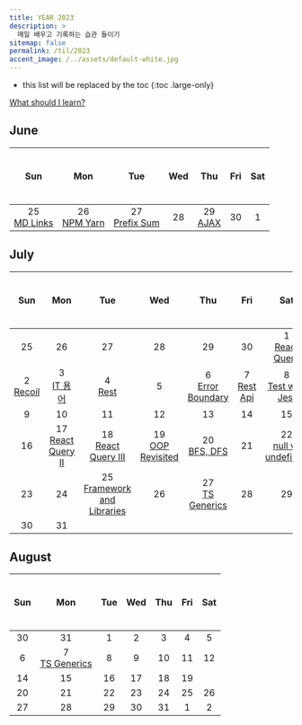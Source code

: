 ```yaml
---
title: YEAR 2023
description: >
  매일 배우고 기록하는 습관 들이기
sitemap: false
permalink: /til/2023
accent_image: /../assets/default-white.jpg
---
```


- this list will be replaced by the toc
{:toc .large-only}

[What should I learn?](./bucketlist.md)

## June

| $$~~$$ Sun $$~~$$ | $$~~$$ Mon $$~~$$ |  $$~~$$ Tue $$~~$$  | $$~~$$ Wed $$~~$$ | $$~~$$ Thu $$~~$$ | $$~~$$ Fri $$~~$$ | $$~~$$ Sat $$~~$$ |
| :---------------: | :---------------: | :-----------------: | :---------------: | :---------------: | :---------------: | :---------------: |
| 25<br/>[MD Links] | 26<br/>[NPM Yarn] | 27<br/>[Prefix Sum] |        28         |   29<br/>[AJAX]   |        30         |  <fade>1</fade>   |

[MD Links]: ./_posts/2023-06-01-June.md/#625-markdown-links
[NPM Yarn]: ./_posts/2023-06-01-June.md/#626-npm-vs-yarn
[Prefix Sum]: ./_posts/2023-06-01-June.md/#627-prefix-sum-2-pointer
[AJAX]: ./_posts/2023-06-01-June.md/#629-ajax
[0630]: ./_posts/2023-06-01-June.md/#june-30th

## July

| $$~~$$ Sun $$~~$$ |    $$~~$$ Mon $$~~$$    |        $$~~$$ Tue $$~~$$         |   $$~~$$ Wed $$~~$$    |   $$~~$$ Thu $$~~$$    | $$~~$$ Fri $$~~$$ |     $$~~$$ Sat $$~~$$      |
| :---------------: | :---------------------: | :------------------------------: | :--------------------: | :--------------------: | :---------------: | :------------------------: |
|  <fade>25</fade>  |     <fade>26</fade>     |         <fade>27</fade>          |    <fade>28</fade>     |    <fade>29</fade>     |  <fade>30</fade>  |    1<br/>[React Query]     |
|  2<br/>[Recoil]   |     3<br/>[IT 용어]     |          4 <br/>[Rest]           |           5            | 6<br/>[Error Boundary] | 7<br/>[Rest Api]  |   8<br/>[Test with Jest]   |
|         9         |           10            |                11                |           12           |           13           |        14         |             15             |
|        16         | 17<br/>[React Query II] |     18<br/>[React Query III]     | 19<br/>[OOP Revisited] |   20<br/>[BFS, DFS]    |        21         | 22<br/>[null vs undefined] |
|        23         |           24            | 25<br/>[Framework and Libraries] |           26           |  27<br/>[TS Generics]  |        28         |             29             |
|        30         |           31            |

[React Query]: ./_posts/2023-07-01-July.md/#71-react-query
[Recoil]: ./_posts/2023-07-01-July.md/#72-recoil
[IT 용어]: ./_posts/2023-07-01-July.md/#73-it-terms
[Rest]: ./_posts/2023-07-01-July.md/#74-rest
[Error Boundary]: ./_posts/2023-07-01-July.md/#76-error-boundary
[Rest Api]: ./_posts/2023-07-01-July.md/#77-rest-api
[Test with Jest]: ./_posts/2023-07-01-July.md/#78-test-with-jest
[React Query II]: ./_posts/2023-07-01-July.md/#717-react-query-ii
[React Query III]: ./_posts/2023-07-01-July.md/#718-react-query-iii
[OOP Revisited]: ./_posts/2023-07-01-July.md/#719-oop-revisited
[BFS, DFS]: ./_posts/2023-07-01-July.md/#720-bfs-dfs
[null vs undefined]: ./_posts/2023-07-01-July.md/#722-null-vs-undefined
[Framework and Libraries]: ./_posts/2023-07-01-July.md/#725-framework-and-library

## August

| $$~~$$ Sun $$~~$$ |  $$~~$$ Mon $$~~$$  | $$~~$$ Tue $$~~$$ | $$~~$$ Wed $$~~$$ | $$~~$$ Thu $$~~$$ | $$~~$$ Fri $$~~$$ | $$~~$$ Sat $$~~$$ |
| :---------------: | :-----------------: | :---------------: | :---------------: | :---------------: | :---------------: | :---------------: |
|  <fade>30</fade>  |   <fade>31</fade>   |         1         |         2         |         3         |         4         |         5         |
|         6         | 7<br/>[TS Generics] |         8         |         9         |        10         |        11         |        12         |
|        14         |         15          |        16         |        17         |        18         |        19         |
|        20         |         21          |        22         |        23         |        24         |        25         |        26         |
|        27         |         28          |        29         |        30         |        31         |  <fade>1</fade>   |  <fade>2</fade>   |

[TS Generics]: ./_posts/2023-08-01-August.md/#87-generics
